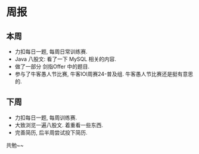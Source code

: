# 周报
## 本周
- 力扣每日一题, 每周日常训练赛.
- Java 八股文: 看了一下 MySQL 相关的内容.
- 做了一部分 剑指Offer 中的题目.
- 参与了牛客愚人节比赛, 牛客IOI周赛24-普及组. 牛客愚人节比赛还是挺有意思的.
## 下周
- 力扣每日一题, 每周训练赛.
- 大致浏览一遍八股文. 着重看一些东西.
- 完善简历, 后半周尝试投下简历.

共勉~~